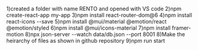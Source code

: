 1)created a folder with name RENTO and opened with VS code
2)npm create-react-app my-app
3)npm install react-router-dom@6
4)npm install react-icons --save
5)npm install @mui/material @emotion/react @emotion/styled
6)npm install @mui/icons-material
7)npm install framer-motion
8)npx json-server --watch data/db.json --port 8001
8)Make the heirarchy of files as shown in github repository
9)npm run start
